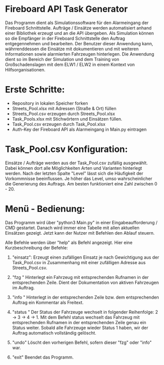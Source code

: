 # Fireboard API Task Generator
Das Programm dient als Simulationssoftware für den Alarmeingang der Fireboard Schnittstelle.
Aufträge / Einsätze werden automatisiert anhand einer Bibliothek erzeugt und an die API übergeben.
Als Simulation können so die Empfänger in der Fireboard Schnittstelle den Auftrag entgegennehmen und bearbeiten.
Der Benutzer dieser Anwendung kann, währrenddessen die Einsätze mit dokumentieren und mit weiteren Informationen sowie alarmierten Fahrzeugen hinterlegen.
Die Anwendung dient so im Bereich der Simulation und dem Training von Großschadenslagen mit dem ELW1 / ELW2 in einem Kontext von Hilfsorganisationen.

# Erste Schritte:
- Repository in lokalen Speicher forken
- Streets_Pool.xlsx mit Adressen (Straße & Ort) füllen
- Streets_Pool.csv erzeugen durch Streets_Pool.xlsx
- Task_Pools.xlsx mit Stichwörtern und Einsätzen füllen.
- Task_Pool.csv erzeugen durch Task_Pool.xlsx
- Auth-Key der Fireboard API als Alarmeingang in Main.py eintragen

# Task_Pool.csv Konfiguration:
Einsätze / Aufträge werden aus der Task_Pool.csv zufällig ausgewählt. Dabei können dort alle Möglichkeiten Arten und Varianten hinterlegt werden. 
Nach der letzten Spalte "Level" lässt sich die Häufigkeit der Vorkommnisse beeinflussen. 
Je höher das Level, umso wahrscheinlicher die Generierung des Auftrags. Am besten funktioniert eine Zahl zwischen 0 - 20.

# Menü - Bedienung:
Das Programm wird über "python3 Main.py" in einer Eingabeaufforderung / CMD gestartet. 
Danach wird immer eine Tabelle mit allen aktuellen Einsätzen gezeigt. Jetzt kann der Nutzer mit Befehlen den Ablauf steuern.

Alle Befehle werden über "help" als Befehl angezeigt.
Hier eine Kurzbeschreibung der Befehle:
1. "einsatz":
Erzeugt einen zufälligen Einsatz je nach Gewichtigung aus der Task_Pool.csv in Zusammenhang mit einer zufälligen Adresse aus Streets_Pool.csv.

2. "fzg <zeile> <rufname>"
Hinterlegt ein Fahrzeug mit entsprechenden Rufnamen in der entsprechenden Zeile. Dient der Dokumentation von aktiven Fahrzeugen im Auftrag.

3. "info <zeile> <kommentar>"
Hinterlegt in der entsprechenden Zeile bzw. dem entsprechenden Auftrag ein Kommentar als Freitext.

4. "status <zeile> <fahrzeug-rufname>"
Der Status der Fahrzeuge wechselt in folgender Reihenfolge: 2 -> 3 -> 4 -> 1. Mit dem Befehl status wechselt das Fahrzeug mit entsprechenden Rufnamen in der entsprechenden Zeile genau ein Status weiter.
Sobald alle Fahrzeuge wieder Status 1 haben, wir der Auftrag automatisch vollständig gelöscht.

5. "undo"
Löscht den vorherigen Befehl, sofern dieser "fzg" oder "info" war.

6. "exit"
Beendet das Programm.


